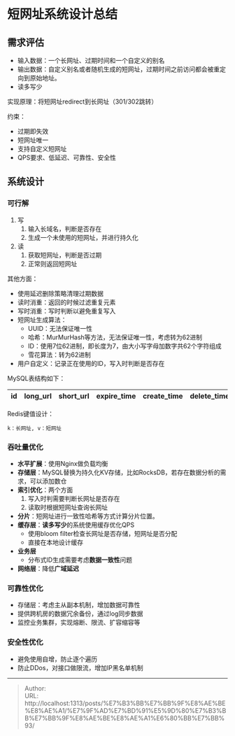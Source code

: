 # 短网址系统设计总结


## 需求评估



- 输入数据：一个长网址、过期时间和一个自定义的别名
- 输出数据：自定义别名或者随机生成的短网址，过期时间之前访问都会被重定向到原始地址。
- 读多写少



实现原理：将短网址redirect到长网址（301/302跳转）



约束：

- 过期即失效
- 短网址唯一
- 支持自定义短网址
- QPS要求、低延迟、可靠性、安全性





## 系统设计



### 可行解

1. 写
   1. 输入长域名，判断是否存在
   2. 生成一个未使用的短网址，并进行持久化
2. 读
   1. 获取短网址，判断是否过期
   2. 正常则返回短网址



其他方面：

- 使用延迟删除策略清理过期数据
- 读时消重：返回的时候过滤重复元素
- 写时消重：写时判断以避免重复写入
- 短网址生成算法：
  - UUID：无法保证唯一性
  - 哈希：MurMurHash等方法，无法保证唯一性，考虑转为62进制
  - ID：使用7位62进制，即长度为7，由大小写字母加数字共62个字符组成
  - 雪花算法：转为62进制
- 用户自定义：记录正在使用的ID，写入时判断是否存在



MySQL表结构如下：

|  id  | long_url | short_url | expire_time | create_time | delete_time |
| :--: | -------- | --------- | ----------- | ----------- | ----------- |



Redis键值设计：

```
k：长网址, v：短网址
```



### 吞吐量优化

- **水平扩展**：使用Nginx做负载均衡
- **存储层**：MySQL替换为持久化KV存储，比如RocksDB，若存在数据分析的需求，可以添加数仓
- **索引优化**：两个方面
  1. 写入时判需要判断长网址是否存在
  2. 读取时根据短网址查询长网址
- **分片**：短网址进行一致性哈希等方式计算分片位置。
- **缓存层**：**读多写少**的系统使用缓存优化QPS
  - 使用bloom filter检查长网址是否存储，短网址是否分配
  - 直接在本地设计缓存
- **业务层**
  - 分布式ID生成需要考虑**数据一致性**问题
- **网络层**：降低**广域延迟**



### 可靠性优化

- 存储层：考虑主从副本机制，增加数据可靠性
- 提供跨机房的数据冗余备份，通过log同步数据
- 监控业务集群，实现熔断、限流、扩容缩容等





### 安全性优化

- 避免使用自增，防止逐个遍历
- 防止DDos，对接口做限流，增加IP黑名单机制





---

> Author:   
> URL: http://localhost:1313/posts/%E7%B3%BB%E7%BB%9F%E8%AE%BE%E8%AE%A1/%E7%9F%AD%E7%BD%91%E5%9D%80%E7%B3%BB%E7%BB%9F%E8%AE%BE%E8%AE%A1%E6%80%BB%E7%BB%93/  

